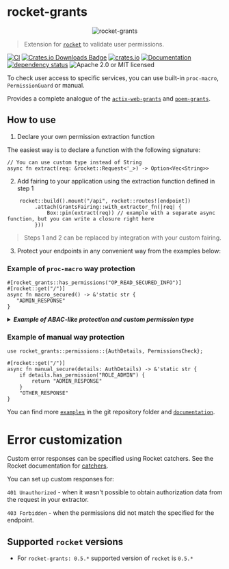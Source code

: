 # rocket-grants

<p align="center">
    <img alt="rocket-grants" src="https://github.com/DDtKey/rocket-grants/raw/main/logo.png">
</p>

> Extension for [`rocket`] to validate user permissions.

[![CI](https://github.com/DDtKey/rocket-grants/workflows/CI/badge.svg)](https://github.com/DDtKey/rocket-grants/actions)
[![Crates.io Downloads Badge](https://img.shields.io/crates/d/rocket-grants)](https://crates.io/crates/rocket-grants)
[![crates.io](https://img.shields.io/crates/v/rocket-grants)](https://crates.io/crates/rocket-grants)
[![Documentation](https://docs.rs/rocket-grants/badge.svg)](https://docs.rs/rocket-grants)
[![dependency status](https://deps.rs/repo/github/DDtKey/rocket-grants/status.svg)](https://deps.rs/repo/github/DDtKey/rocket-grants)
![Apache 2.0 or MIT licensed](https://img.shields.io/crates/l/rocket-grants)

To check user access to specific services, you can use built-in `proc-macro`, `PermissionGuard` or manual.

Provides a complete analogue of the [`actix-web-grants`] and [`poem-grants`].

## How to use


1. Declare your own permission extraction function
   
The easiest way is to declare a function with the following signature:
```rust,ignore
// You can use custom type instead of String
async fn extract(req: &rocket::Request<'_>) -> Option<Vec<String>>
```

2. Add fairing to your application using the extraction function defined in step 1
   
```rust,ignore
    rocket::build().mount("/api", rocket::routes![endpoint])
         .attach(GrantsFairing::with_extractor_fn(|req| {
             Box::pin(extract(req)) // example with a separate async function, but you can write a closure right here
         }))
```

> Steps 1 and 2 can be replaced by integration with your custom fairing.

3. Protect your endpoints in any convenient way from the examples below:

### Example of `proc-macro` way protection
```rust,no_run
#[rocket_grants::has_permissions("OP_READ_SECURED_INFO")]
#[rocket::get("/")]
async fn macro_secured() -> &'static str {
   "ADMIN_RESPONSE"
}
```

<details>

<summary> <b><i> Example of ABAC-like protection and custom permission type </i></b></summary>
<br/>


Here is an example using the `type` and `secure` attributes. But these are independent features.

`secure` allows you to include some checks in the macro based on function params.

`type` allows you to use a custom type for the roles and permissions (then the fairing needs to be configured). 
Take a look at an [enum-role example](../examples/enum-role/src/main.rs)

```rust,ignore
use enums::Role::{self, ADMIN};
use dto::User;

#[rocket_grants::has_roles("USER", secure = "user_id == user.id")]
#[rocket::post("/secure/<user_id>", data = "<user>")]
async fn role_macro_secured_with_params(user_id: i32, user: Json<User>) -> &'static str {
   "some secured info with parameters"
}
```

</details>  

### Example of manual way protection
```rust,no_run
use rocket_grants::permissions::{AuthDetails, PermissionsCheck};

#[rocket::get("/")]
async fn manual_secure(details: AuthDetails) -> &'static str {
    if details.has_permission("ROLE_ADMIN") {
        return "ADMIN_RESPONSE"
    }
    "OTHER_RESPONSE"
}
```

You can find more [`examples`] in the git repository folder and [`documentation`].

# Error customization

Custom error responses can be specified using Rocket catchers. See the Rocket documentation for [catchers](https://doc.rust-lang.org/cargo/commands/cargo-doc.html).

You can set up custom responses for:

`401 Unauthorized` - when it wasn't possible to obtain authorization data from the request in your extractor.

`403 Forbidden` - when the permissions did not match the specified for the endpoint.


## Supported `rocket` versions
* For `rocket-grants: 0.5.*` supported version of `rocket` is `0.5.*`

[`rocket`]: https://github.com/SergioBenitez/Rocket
[`examples`]: https://github.com/DDtKey/rocket-grants/tree/main/examples
[`documentation`]: https://docs.rs/rocket-grants
[`poem-grants`]: https://github.com/DDtKey/poem-grants
[`actix-web-grants`]: https://github.com/DDtKey/actix-web-grants
